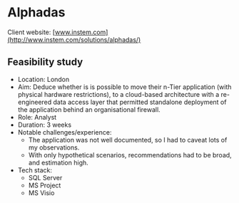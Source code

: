 # Alphadas

Client website: [www.instem.com](http://www.instem.com/solutions/alphadas/)

## Feasibility study

- Location: London
- Aim: Deduce whether is is possible to move their n-Tier application (with physical hardware restrictions), to a cloud-based architecture with a re-engineered data access layer that permitted standalone deployment of the application behind an organisational firewall.
- Role: Analyst
- Duration: 3 weeks
- Notable challenges/experience:
    - The application was not well documented, so I had to caveat lots of my observations.
    - With only hypothetical scenarios, recommendations had to be broad, and estimation high.
- Tech stack:
    - SQL Server
    - MS Project
    - MS Visio